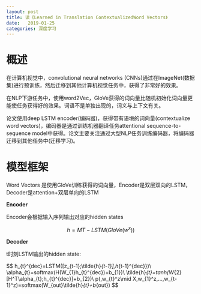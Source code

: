 ```yaml
---
layout: post
title: 读《Learned in Translation ContextualizedWord Vectors》
date:   2019-01-25
categories: 深度学习
---  
```


# 概述  

在计算机视觉中，convolutional neural networks (CNNs)通过在ImageNet(数据集)进行预训练，然后迁移到其他计算机视觉任务中，获得了非常好的效果。  

在NLP下游任务中，使用word2Vec，GloVe获得的词向量比随机初始化词向量更能使任务获得好的效果。词语不是单独出现的，词义与上下文有关。

论文使用deep LSTM encoder(编码器)，获得带有语境的词向量(contextualize word vectors)，编码器是通过训练机器翻译任务attentional sequence-to-sequence model中获得。论文主要关注通过大型NLP任务训练编码器，将编码器迁移到其他任务中(迁移学习)。  

# 模型框架  

Word Vectors 是使用GloVe训练获得的词向量，Encoder是双层双向的LSTM，Decoder是attention+双层单向的LSTM


**Encoder**  

Encoder会根据输入序列输出对应的hidden states

$$
h=MT-LSTM(GloVe(w^x))
$$

**Decoder**  



t时刻LSTM输出的hidden state:

$$
h_{t}^{dec}=LSTM([z_{t-1};\tilde{h}_{t-1}],h_{t-1}^{dec}})\\
\alpha_{t}=softmax(H(W_{1}h_{t}^{dec})+b_{1})\\
\tilde{h}_{t}=tanh(W_{2}[H^T\alpha_{t};h_{t}^{dec}]+b_{2})\\
p(,w_{t}^z\mid X,w_{1}^z,...,w_{t-1}^z)=softmax(W_{out}\tilde{h}_{t}+b_{out})
$$


